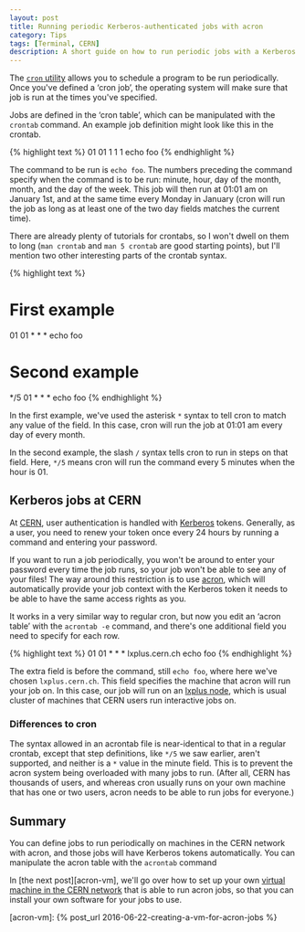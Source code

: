 ```yaml
---
layout: post
title: Running periodic Kerberos-authenticated jobs with acron
category: Tips
tags: [Terminal, CERN]
description: A short guide on how to run periodic jobs with a Kerberos token on CERN's computing resources
---
```


The [`cron` utility][cron] allows you to schedule a program to be run 
periodically. Once you've defined a ‘cron job’, the operating system will make 
sure that job is run at the times you've specified.

Jobs are defined in the ‘cron table’, which can be manipulated with the 
`crontab` command.
An example job definition might look like this in the crontab.

{% highlight text %}
01 01 1 1 1 echo foo
{% endhighlight %}

The command to be run is `echo foo`. The numbers preceding the command specify 
when the command is to be run: minute, hour, day of the month, month, and the 
day of the week.
This job will then run at 01:01 am on January 1st, and at the same time every 
Monday in January (cron will run the job as long as at least one of the two day 
fields matches the current time).

There are already plenty of tutorials for crontabs, so I won't dwell on them to 
long (`man crontab` and `man 5 crontab` are good starting points), but I'll 
mention two other interesting parts of the crontab syntax.

{% highlight text %}
# First example
01 01 * * * echo foo
# Second example
*/5 01 * * * echo foo
{% endhighlight %}

In the first example, we've used the asterisk `*` syntax to tell cron to match 
any value of the field. In this case, cron will run the job at 01:01 am every 
day of every month.

In the second example, the slash `/` syntax tells cron to run in steps on that 
field. Here, `*/5` means cron will run the command every 5 minutes when the 
hour is 01.

[cron]: https://en.wikipedia.org/wiki/Cron

## Kerberos jobs at CERN

At [CERN][cern], user authentication is handled with [Kerberos][kerberos] 
tokens. Generally, as a user, you need to renew your token once every 24 hours 
by running a command and entering your password.

If you want to run a job periodically, you won't be around to enter your 
password every time the job runs, so your job won't be able to see any of your 
files!
The way around this restriction is to use [acron][Acron], which will 
automatically provide your job context with the Kerberos token it needs to be 
able to have the same access rights as you.

It works in a very similar way to regular cron, but now you edit an ‘acron 
table’ with the `acrontab -e` command, and there's one additional field you 
need to specify for each row.

{% highlight text %}
01 01 * * * lxplus.cern.ch echo foo
{% endhighlight %}

The extra field is before the command, still `echo foo`, where here we've 
chosen `lxplus.cern.ch`. This field specifies the machine that acron will run 
your job on. In this case, our job will run on an [lxplus node][lxplus], which 
is usual cluster of machines that CERN users run interactive jobs on.

### Differences to cron

The syntax allowed in an acrontab file is near-identical to that in a regular 
crontab, except that step definitions, like `*/5` we saw earlier, aren't 
supported, and neither is a `*` value in the minute field. This is to prevent 
the acron system being overloaded with many jobs to run. (After all, CERN has 
thousands of users, and whereas cron usually runs on your own machine that has 
one or two users, acron needs to be able to run jobs for everyone.)

## Summary

You can define jobs to run periodically on machines in the CERN network with 
acron, and those jobs will have Kerberos tokens automatically.
You can manipulate the acron table with the `acrontab` command

In [the next post][acron-vm], we'll go over how to set up your own [virtual 
machine in the CERN network][openstack] that is able to run acron jobs, so that 
you can install your own software for your jobs to use.

[cern]: https://home.cern/
[kerberos]: https://en.wikipedia.org/wiki/Kerberos_(protocol)
[acron]: http://acron.web.cern.ch/
[lxplus]: https://information-technology.web.cern.ch/services/lxplus-service
[openstack]: http://clouddocs.web.cern.ch/clouddocs/
[acron-vm]: {% post_url 2016-06-22-creating-a-vm-for-acron-jobs %}
